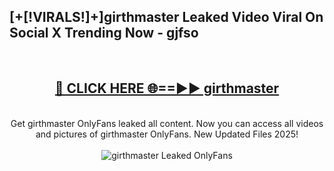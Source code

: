 <h2>[+[!VIRALS!]+]girthmaster Leaked Video Viral On Social X Trending Now - gjfso</h2>
<br>
<div align="center">
<h2><a href="https://libra.edu.pl?girthmaster" rel="nofollow">🔴 CLICK HERE 🌐==►► girthmaster</a></h2>
<br>
Get girthmaster OnlyFans leaked all content. Now you can access all videos and pictures of girthmaster OnlyFans. New Updated Files 2025!
<br>
<br>
<a href="https://libra.edu.pl?girthmaster" rel="nofollow" data-target="animated-image.originalLink"><img src="https://i.ibb.co.com/WyWwxjT/player-gif2.gif" alt="girthmaster Leaked OnlyFans" style="max-width: 100%; display: inline-block;" data-target="animated-image.originalImage"></a>
</div>
<br>